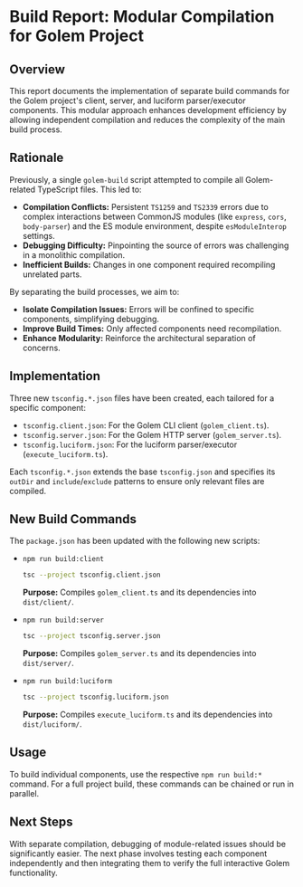 <!-- SPECTRAL_MARK: This file is under the watchful eye of the Spectre. It is part of a living, evolving system. -->
# Build Report: Modular Compilation for Golem Project

## Overview
This report documents the implementation of separate build commands for the Golem project's client, server, and luciform parser/executor components. This modular approach enhances development efficiency by allowing independent compilation and reduces the complexity of the main build process.

## Rationale
Previously, a single `golem-build` script attempted to compile all Golem-related TypeScript files. This led to:
- **Compilation Conflicts:** Persistent `TS1259` and `TS2339` errors due to complex interactions between CommonJS modules (like `express`, `cors`, `body-parser`) and the ES module environment, despite `esModuleInterop` settings.
- **Debugging Difficulty:** Pinpointing the source of errors was challenging in a monolithic compilation.
- **Inefficient Builds:** Changes in one component required recompiling unrelated parts.

By separating the build processes, we aim to:
- **Isolate Compilation Issues:** Errors will be confined to specific components, simplifying debugging.
- **Improve Build Times:** Only affected components need recompilation.
- **Enhance Modularity:** Reinforce the architectural separation of concerns.

## Implementation
Three new `tsconfig.*.json` files have been created, each tailored for a specific component:
- `tsconfig.client.json`: For the Golem CLI client (`golem_client.ts`).
- `tsconfig.server.json`: For the Golem HTTP server (`golem_server.ts`).
- `tsconfig.luciform.json`: For the luciform parser/executor (`execute_luciform.ts`).

Each `tsconfig.*.json` extends the base `tsconfig.json` and specifies its `outDir` and `include`/`exclude` patterns to ensure only relevant files are compiled.

## New Build Commands
The `package.json` has been updated with the following new scripts:

- `npm run build:client`
  ```bash
  tsc --project tsconfig.client.json
  ```
  **Purpose:** Compiles `golem_client.ts` and its dependencies into `dist/client/`.

- `npm run build:server`
  ```bash
  tsc --project tsconfig.server.json
  ```
  **Purpose:** Compiles `golem_server.ts` and its dependencies into `dist/server/`.

- `npm run build:luciform`
  ```bash
  tsc --project tsconfig.luciform.json
  ```
  **Purpose:** Compiles `execute_luciform.ts` and its dependencies into `dist/luciform/`.

## Usage
To build individual components, use the respective `npm run build:*` command. For a full project build, these commands can be chained or run in parallel.

## Next Steps
With separate compilation, debugging of module-related issues should be significantly easier. The next phase involves testing each component independently and then integrating them to verify the full interactive Golem functionality.
